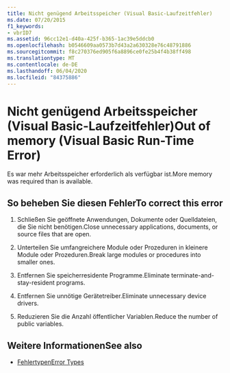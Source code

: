 ```yaml
---
title: Nicht genügend Arbeitsspeicher (Visual Basic-Laufzeitfehler)
ms.date: 07/20/2015
f1_keywords:
- vbrID7
ms.assetid: 96cc12e1-d40a-425f-b365-1ac39e5ddcb0
ms.openlocfilehash: b0546609aa0573b7d43a2a630328e76c48791886
ms.sourcegitcommit: f8c270376ed905f6a8896ce0fe25b4f4b38ff498
ms.translationtype: MT
ms.contentlocale: de-DE
ms.lasthandoff: 06/04/2020
ms.locfileid: "84375886"
---
```

# <a name="out-of-memory-visual-basic-run-time-error"></a><span data-ttu-id="63a7a-102">Nicht genügend Arbeitsspeicher (Visual Basic-Laufzeitfehler)</span><span class="sxs-lookup"><span data-stu-id="63a7a-102">Out of memory (Visual Basic Run-Time Error)</span></span>
<span data-ttu-id="63a7a-103">Es war mehr Arbeitsspeicher erforderlich als verfügbar ist.</span><span class="sxs-lookup"><span data-stu-id="63a7a-103">More memory was required than is available.</span></span>  
  
## <a name="to-correct-this-error"></a><span data-ttu-id="63a7a-104">So beheben Sie diesen Fehler</span><span class="sxs-lookup"><span data-stu-id="63a7a-104">To correct this error</span></span>  
  
1. <span data-ttu-id="63a7a-105">Schließen Sie geöffnete Anwendungen, Dokumente oder Quelldateien, die Sie nicht benötigen.</span><span class="sxs-lookup"><span data-stu-id="63a7a-105">Close unnecessary applications, documents, or source files that are open.</span></span>  
  
2. <span data-ttu-id="63a7a-106">Unterteilen Sie umfangreichere Module oder Prozeduren in kleinere Module oder Prozeduren.</span><span class="sxs-lookup"><span data-stu-id="63a7a-106">Break large modules or procedures into smaller ones.</span></span>  
  
3. <span data-ttu-id="63a7a-107">Entfernen Sie speicherresidente Programme.</span><span class="sxs-lookup"><span data-stu-id="63a7a-107">Eliminate terminate-and-stay-resident programs.</span></span>  
  
4. <span data-ttu-id="63a7a-108">Entfernen Sie unnötige Gerätetreiber.</span><span class="sxs-lookup"><span data-stu-id="63a7a-108">Eliminate unnecessary device drivers.</span></span>  
  
5. <span data-ttu-id="63a7a-109">Reduzieren Sie die Anzahl öffentlicher Variablen.</span><span class="sxs-lookup"><span data-stu-id="63a7a-109">Reduce the number of public variables.</span></span>  
  
## <a name="see-also"></a><span data-ttu-id="63a7a-110">Weitere Informationen</span><span class="sxs-lookup"><span data-stu-id="63a7a-110">See also</span></span>

- [<span data-ttu-id="63a7a-111">Fehlertypen</span><span class="sxs-lookup"><span data-stu-id="63a7a-111">Error Types</span></span>](../programming-guide/language-features/error-types.md)
